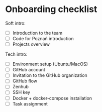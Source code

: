 # Onboarding checklist

Soft intro:

- [ ] Introduction to the team
- [ ] Code for Poznań introduction
- [ ] Projects overview

Tech intro:

- [ ] Environment setup (Ubuntu/MacOS)
- [ ] GitHub account
- [ ] Invitation to the GitHub organization
- [ ] GitHub flow
- [ ] Zenhub
- [ ] SSH key
- [ ] Docker + docker-compose installation
- [ ] Task assignment
